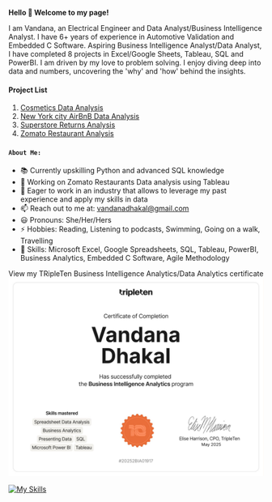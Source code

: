 **Hello 👋 Welcome to my page!**

I am Vandana, an Electrical Engineer and Data Analyst/Business Intelligence Analyst. I have 6+ years of experience in Automotive Validation and Embedded C Software. Aspiring Business Intelligence Analyst/Data Analyst, I have completed 8 projects in Excel/Google Sheets, Tableau, SQL and PowerBI. I am driven by my love to problem solving. I enjoy diving deep into data and numbers, uncovering the 'why' and 'how' behind the insights.

#### Project List
1. [Cosmetics Data Analysis](https://github.com/vandanadhakal/Cosmetic_Data_Analysis)
2. [New York city AirBnB Data Analysis](https://github.com/vandanadhakal/New-York-City-AirBnb-Data-Analysis)
3. [Superstore Returns Analysis](https://github.com/vandanadhakal/Superstore-Return-Analysis)
4. [Zomato Restaurant Analysis](https://github.com/vandanadhakal/Zomato-Restaurants-Analysis)


#### `About Me:`
- 📚 Currently upskilling Python and advanced SQL knowledge
- 🔭 Working on Zomato Restaurants Data analysis using Tableau
- 🚀 Eager to work in an industry that allows to leverage my past experience and apply my skills in data
- 📫 Reach out to me at: vandanadhakal@gmail.com
- 😃 Pronouns: She/Her/Hers
- ⚡ Hobbies: Reading, Listening to podcasts, Swimming, Going on a walk, Travelling
- 💪 Skills: Microsoft Excel, Google Spreadsheets, SQL, Tableau, PowerBI, Business Analytics, Embedded C Software, Agile Methodology

View my TRipleTen Business Intelligence Analytics/Data Analytics certificate
<img src="https://github.com/vandanadhakal/vandanadhakal/blob/main/Vandana_Dhakal_BIA_Certificate.pdf"> 

[![My Skills](https://skillicons.dev/icons?i=py,postgres,c,fortran,matlab,visualstudio)](https://skillicons.dev)
<!--
**vandanadhakal/vandanadhakal** is a ✨ _special_ ✨ repository because its `README.md` (this file) appears on your GitHub profile.

Here are some ideas to get you started:

- 🔭 I’m currently working on ...
- 🌱 I’m currently learning ...
- 👯 I’m looking to collaborate on ...
- 🤔 I’m looking for help with ...
- 💬 Ask me about ...
- 📫 How to reach me: vandanadhakal@gmail.com
- 😄 Pronouns: ...
 ⚡ Fun fact: Love reading, Listening to podcasts, Swimming
-->
